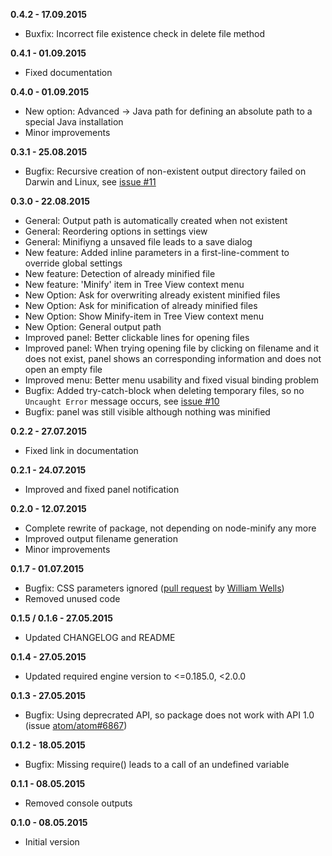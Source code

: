 **0.4.2 - 17.09.2015**
- Buxfix: Incorrect file existence check in delete file method

**0.4.1 - 01.09.2015**
- Fixed documentation

**0.4.0 - 01.09.2015**
- New option: Advanced → Java path for defining an absolute path to a special Java installation
- Minor improvements

**0.3.1 - 25.08.2015**
- Bugfix: Recursive creation of non-existent output directory failed on Darwin and Linux, see [issue #11](https://github.com/armin-pfaeffle/atom-minify/issues/11)

**0.3.0 - 22.08.2015**
- General: Output path is automatically created when not existent
- General: Reordering options in settings view
- General: Minifiyng a unsaved file leads to a save dialog
- New feature: Added inline parameters in a first-line-comment to override global settings
- New feature: Detection of already minified file
- New feature: 'Minify' item in Tree View context menu
- New Option: Ask for overwriting already existent minified files
- New Option: Ask for minification of already minified files
- New Option: Show Minify-item in Tree View context menu
- New Option: General output path
- Improved panel: Better clickable lines for opening files
- Improved panel: When trying opening file by clicking on filename and it does not exist, panel shows an corresponding information and does not open an empty file
- Improved menu: Better menu usability and fixed visual binding problem
- Bugfix: Added try-catch-block when deleting temporary files, so no `Uncaught Error` message occurs, see [issue #10](https://github.com/armin-pfaeffle/atom-minify/issues/10)
- Bugfix: panel was still visible although nothing was minified

**0.2.2 - 27.07.2015**
- Fixed link in documentation

**0.2.1 - 24.07.2015**
- Improved and fixed panel notification

**0.2.0 - 12.07.2015**
- Complete rewrite of package, not depending on node-minify any more
- Improved output filename generation
- Minor improvements

**0.1.7 - 01.07.2015**
- Bugfix: CSS parameters ignored ([pull request](https://github.com/armin-pfaeffle/atom-minify/pull/3) by [William Wells](https://github.com/whanwells))
- Removed unused code

**0.1.5 / 0.1.6 - 27.05.2015**
- Updated CHANGELOG and README

**0.1.4 - 27.05.2015**
- Updated required engine version to <=0.185.0, <2.0.0

**0.1.3 - 27.05.2015**
- Bugfix: Using deprecrated API, so package does not work with API 1.0 (issue [atom/atom#6867](https://github.com/atom/atom/issues/6867))

**0.1.2 - 18.05.2015**
- Bugfix: Missing require() leads to a call of an undefined variable

**0.1.1 - 08.05.2015**
- Removed console outputs

**0.1.0 - 08.05.2015**
- Initial version
